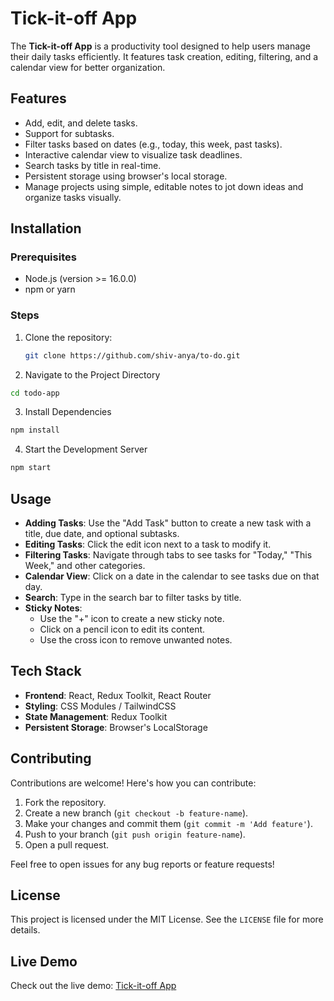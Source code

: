 # Tick-it-off App

The **Tick-it-off App** is a productivity tool designed to help users manage their daily tasks efficiently. It features task creation, editing, filtering, and a calendar view for better organization.

## Features

- Add, edit, and delete tasks.
- Support for subtasks.
- Filter tasks based on dates (e.g., today, this week, past tasks).
- Interactive calendar view to visualize task deadlines.
- Search tasks by title in real-time.
- Persistent storage using browser's local storage.
- Manage projects using simple, editable notes to jot down ideas and organize tasks visually.

## Installation

### Prerequisites

- Node.js (version >= 16.0.0)
- npm or yarn

### Steps

1. Clone the repository:
   ```bash
   git clone https://github.com/shiv-anya/to-do.git
   ```
2. Navigate to the Project Directory

```bash
cd todo-app
```

3. Install Dependencies

```bash
npm install
```

4. Start the Development Server

```bash
npm start
```

## Usage

- **Adding Tasks**: Use the "Add Task" button to create a new task with a title, due date, and optional subtasks.
- **Editing Tasks**: Click the edit icon next to a task to modify it.
- **Filtering Tasks**: Navigate through tabs to see tasks for "Today," "This Week," and other categories.
- **Calendar View**: Click on a date in the calendar to see tasks due on that day.
- **Search**: Type in the search bar to filter tasks by title.
- **Sticky Notes**:
  - Use the "+" icon to create a new sticky note.
  - Click on a pencil icon to edit its content.
  - Use the cross icon to remove unwanted notes.

## Tech Stack

- **Frontend**: React, Redux Toolkit, React Router
- **Styling**: CSS Modules / TailwindCSS
- **State Management**: Redux Toolkit
- **Persistent Storage**: Browser's LocalStorage

## Contributing

Contributions are welcome! Here's how you can contribute:

1. Fork the repository.
2. Create a new branch (`git checkout -b feature-name`).
3. Make your changes and commit them (`git commit -m 'Add feature'`).
4. Push to your branch (`git push origin feature-name`).
5. Open a pull request.

Feel free to open issues for any bug reports or feature requests!

## License

This project is licensed under the MIT License. See the `LICENSE` file for more details.

## Live Demo

Check out the live demo: [Tick-it-off App](https://tick-it-off.vercel.app/)
